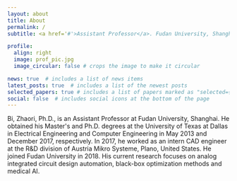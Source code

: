 ```yaml
---
layout: about
title: About
permalink: /
subtitle: <a href='#'>Assistant Professor</a>. Fudan University, Shanghai, zhaori_bi AT fudan.edu.cn

profile:
  align: right
  image: prof_pic.jpg
  image_circular: false # crops the image to make it circular

news: true  # includes a list of news items
latest_posts: true  # includes a list of the newest posts
selected_papers: true # includes a list of papers marked as "selected={true}"
social: false  # includes social icons at the bottom of the page
---
```

Bi, Zhaori, Ph.D., is an Assistant Professor at Fudan University, Shanghai. He obtained his Master's and Ph.D. degrees at the University of Texas at Dallas in Electrical Engineering and Computer Engineering in May 2013 and December 2017, respectively. In 2017, he worked as an intern CAD engineer at the R&D division of Austria Mikro Systeme, Plano, United States. He joined Fudan University in 2018. His current research focuses on analog integrated circuit design automation, black-box optimization methods and medical AI. 
